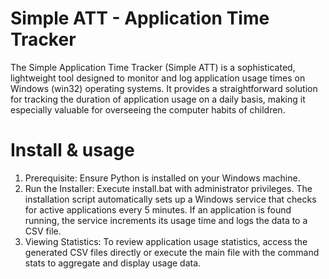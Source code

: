 # Simple ATT - Application Time Tracker
The Simple Application Time Tracker (Simple ATT) is a sophisticated, lightweight tool designed to monitor and log application usage times on Windows (win32) operating systems.
It provides a straightforward solution for tracking the duration of application usage on a daily basis, making it especially valuable for overseeing the computer habits of children.

# Install & usage
1. Prerequisite: Ensure Python is installed on your Windows machine.
2. Run the Installer: Execute install.bat with administrator privileges.
The installation script automatically sets up a Windows service that checks for active applications every 5 minutes.
If an application is found running, the service increments its usage time and logs the data to a CSV file.
3. Viewing Statistics: To review application usage statistics, access the generated CSV files directly or execute the main file with the command stats to aggregate and display usage data.